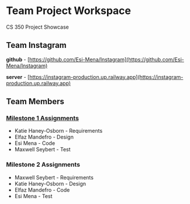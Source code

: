 # Team Project Workspace

CS 350 Project Showcase

## Team Instagram

**github** - [https://github.com/Esi-Mena/Instagram](https://github.com/Esi-Mena/Instagram)

**server** - [https://instagram-production.up.railway.app](https://instagram-production.up.railway.app)

## Team Members

### [Milestone 1 Assignments](3/1)

- Katie Haney-Osborn -  Requirements
- Elfaz Mandefro - Design 
- Esi Mena - Code
- Maxwell Seybert - Test

### Milestone 2 Assignments

- Maxwell Seybert - Requirements
- Katie Haney-Osborn -  Design 
- Elfaz Mandefro - Code
- Esi Mena - Test

